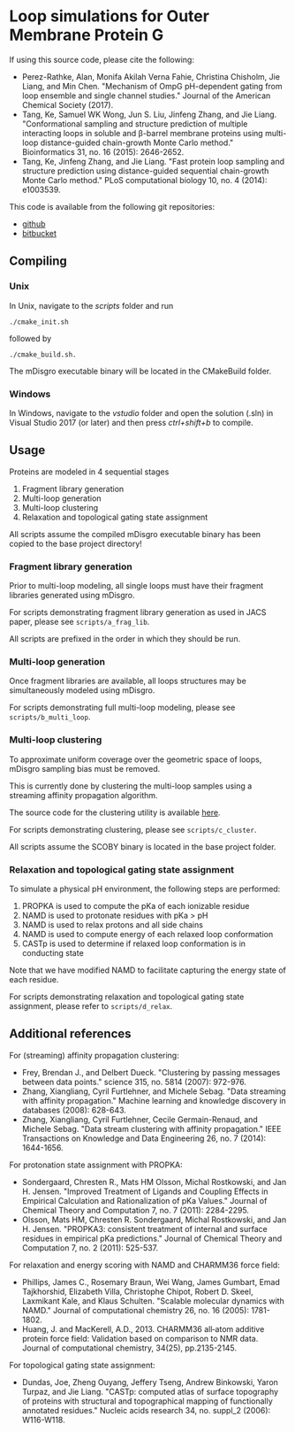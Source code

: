 # Loop simulations for Outer Membrane Protein G

If using this source code, please cite the following:

* Perez-Rathke, Alan, Monifa Akilah Verna Fahie, Christina Chisholm, Jie Liang, and Min Chen. "Mechanism of OmpG pH-dependent gating from loop ensemble and single channel studies." Journal of the American Chemical Society (2017).
* Tang, Ke, Samuel WK Wong, Jun S. Liu, Jinfeng Zhang, and Jie Liang. "Conformational sampling and structure prediction of multiple interacting loops in soluble and β-barrel membrane proteins using multi-loop distance-guided chain-growth Monte Carlo method." Bioinformatics 31, no. 16 (2015): 2646-2652.
* Tang, Ke, Jinfeng Zhang, and Jie Liang. "Fast protein loop sampling and structure prediction using distance-guided sequential chain-growth Monte Carlo method." PLoS computational biology 10, no. 4 (2014): e1003539.

This code is available from the following git repositories:

* [github](https://github.com/uic-lianglab/ompg-public)
* [bitbucket](https://bitbucket.org/aperezrathke/ompg-public)

## Compiling

### Unix

In Unix, navigate to the *scripts* folder and run

```
./cmake_init.sh
```

followed by

```
./cmake_build.sh.
```

The mDisgro executable binary will be located in the CMakeBuild folder.

### Windows

In Windows, navigate to the *vstudio* folder and open the solution (.sln) in Visual Studio 2017 (or later) and then press *ctrl+shift+b* to compile.


## Usage

Proteins are modeled in 4 sequential stages

1. Fragment library generation
2. Multi-loop generation
3. Multi-loop clustering
4. Relaxation and topological gating state assignment

All scripts assume the compiled mDisgro executable binary has been copied to the base project directory!

### Fragment library generation

Prior to multi-loop modeling, all single loops must have their fragment libraries generated using mDisgro.

For scripts demonstrating fragment library generation as used in JACS paper, please see `scripts/a_frag_lib`.

All scripts are prefixed in the order in which they should be run.

### Multi-loop generation

Once fragment libraries are available, all loops structures may be simultaneously modeled using mDisgro.

For scripts demonstrating full multi-loop modeling, please see `scripts/b_multi_loop`.

### Multi-loop clustering

To approximate uniform coverage over the geometric space of loops, mDisgro sampling bias must be removed.

This is currently done by clustering the multi-loop samples using a streaming affinity propagation algorithm.

The source code for the clustering utility is available [here](https://bitbucket.org/aperezrathke/scoby).

For scripts demonstrating clustering, please see `scripts/c_cluster`.

All scripts assume the SCOBY binary is located in the base project folder.

### Relaxation and topological gating state assignment

To simulate a physical pH environment, the following steps are performed:

1. PROPKA is used to compute the pKa of each ionizable residue
2. NAMD is used to protonate residues with pKa > pH
3. NAMD is used to relax protons and all side chains
4. NAMD is used to compute energy of each relaxed loop conformation
5. CASTp is used to determine if relaxed loop conformation is in conducting state

Note that we have modified NAMD to facilitate capturing the energy state of each residue.

For scripts demonstrating relaxation and topological gating state assignment, please refer to `scripts/d_relax`.

## Additional references

For (streaming) affinity propagation clustering:

* Frey, Brendan J., and Delbert Dueck. "Clustering by passing messages between data points." science 315, no. 5814 (2007): 972-976.
* Zhang, Xiangliang, Cyril Furtlehner, and Michele Sebag. "Data streaming with affinity propagation." Machine learning and knowledge discovery in databases (2008): 628-643.
* Zhang, Xiangliang, Cyril Furtlehner, Cecile Germain-Renaud, and Michele Sebag. "Data stream clustering with affinity propagation." IEEE Transactions on Knowledge and Data Engineering 26, no. 7 (2014): 1644-1656.

For protonation state assignment with PROPKA:

* Sondergaard, Chresten R., Mats HM Olsson, Michal Rostkowski, and Jan H. Jensen. "Improved Treatment of Ligands and Coupling Effects in Empirical Calculation and Rationalization of pKa Values." Journal of Chemical Theory and Computation 7, no. 7 (2011): 2284-2295.
* Olsson, Mats HM, Chresten R. Sondergaard, Michal Rostkowski, and Jan H. Jensen. "PROPKA3: consistent treatment of internal and surface residues in empirical pKa predictions." Journal of Chemical Theory and Computation 7, no. 2 (2011): 525-537.

For relaxation and energy scoring with NAMD and CHARMM36 force field:

* Phillips, James C., Rosemary Braun, Wei Wang, James Gumbart, Emad Tajkhorshid, Elizabeth Villa, Christophe Chipot, Robert D. Skeel, Laxmikant Kale, and Klaus Schulten. "Scalable molecular dynamics with NAMD." Journal of computational chemistry 26, no. 16 (2005): 1781-1802.
* Huang, J. and MacKerell, A.D., 2013. CHARMM36 all‐atom additive protein force field: Validation based on comparison to NMR data. Journal of computational chemistry, 34(25), pp.2135-2145.

For topological gating state assignment:

* Dundas, Joe, Zheng Ouyang, Jeffery Tseng, Andrew Binkowski, Yaron Turpaz, and Jie Liang. "CASTp: computed atlas of surface topography of proteins with structural and topographical mapping of functionally annotated residues." Nucleic acids research 34, no. suppl_2 (2006): W116-W118.

